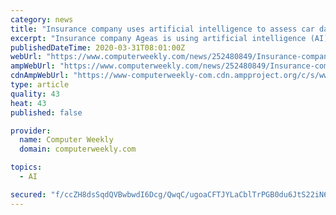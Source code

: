 ```yaml
---
category: news
title: "Insurance company uses artificial intelligence to assess car damage when claims are made"
excerpt: "Insurance company Ageas is using artificial intelligence (AI) to assess damage to vehicles through photographs supplied by the policyholders making claims. Ageas customers in the UK can submit photographs as they report accidents, via smartphones and can get decisions on their next steps within minutes and in some cases while they are on their ..."
publishedDateTime: 2020-03-31T08:01:00Z
webUrl: "https://www.computerweekly.com/news/252480849/Insurance-company-uses-artificial-intelligence-to-assess-car-damage-when-claims-are-made"
ampWebUrl: "https://www.computerweekly.com/news/252480849/Insurance-company-uses-artificial-intelligence-to-assess-car-damage-when-claims-are-made?amp=1"
cdnAmpWebUrl: "https://www-computerweekly-com.cdn.ampproject.org/c/s/www.computerweekly.com/news/252480849/Insurance-company-uses-artificial-intelligence-to-assess-car-damage-when-claims-are-made?amp=1"
type: article
quality: 43
heat: 43
published: false

provider:
  name: Computer Weekly
  domain: computerweekly.com

topics:
  - AI

secured: "f/ccZH8dsSqdQVBwbwdI6Dcg/QwqC/ugoaCFTJYLaCblTrPGB0du6JtS22iN6nhLxqINShfRx5mH60ZH2TFgIrM5ntrG+eLPghytyTBnw7FhbdhM0AjYcetiaGJ3U+PseYFvEFsd5ZIkFZDSCR0o+VlgnxA78JheSkRjqTMu8ZYSwcCv8X42F7jLU106Zt3+Csh72a04yHoIIDdhixHaeCjJmeuW/MWg7cWdY9uDaaZI3xFoN5+2WG9WuaVZx7UNzvFOvvwqAoR2WQkL5R1IsVBVCNPd7yapoiTETy9FIjnpjg6YbiOXBeJCfmviEWmaHtz12PF4RCmC/tJRFkUNUkjFdjqCRojysemrIae/ROuHqsrjS/18NuirKD+3MX/s1cDcJdNFl2/gVtNbSsf3npSRbwkKMhEWeIaH2ZBFWg4PC0cpQQYfriqAW1h49t9ocVkbeeCCqHU6rsF2TQ069UDiCgvz1yjT8kR5mRtsmU0=;7PsygSZNIDNRhJaIHnC/kw=="
---
```


